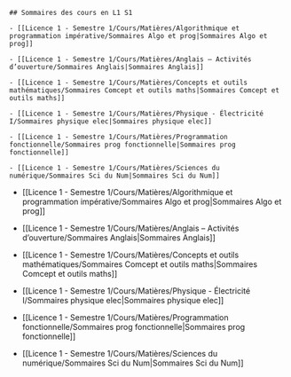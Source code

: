 
```ad-note
## Sommaires des cours en L1 S1

- [[Licence 1 - Semestre 1/Cours/Matières/Algorithmique et programmation impérative/Sommaires Algo et prog|Sommaires Algo et prog]]

- [[Licence 1 - Semestre 1/Cours/Matières/Anglais – Activités d’ouverture/Sommaires Anglais|Sommaires Anglais]]

- [[Licence 1 - Semestre 1/Cours/Matières/Concepts et outils mathématiques/Sommaires Comcept et outils maths|Sommaires Comcept et outils maths]]

- [[Licence 1 - Semestre 1/Cours/Matières/Physique - Électricité I/Sommaires physique elec|Sommaires physique elec]]

- [[Licence 1 - Semestre 1/Cours/Matières/Programmation fonctionnelle/Sommaires prog fonctionnelle|Sommaires prog fonctionnelle]]

- [[Licence 1 - Semestre 1/Cours/Matières/Sciences du numérique/Sommaires Sci du Num|Sommaires Sci du Num]]
```

- [[Licence 1 - Semestre 1/Cours/Matières/Algorithmique et programmation impérative/Sommaires Algo et prog|Sommaires Algo et prog]]

- [[Licence 1 - Semestre 1/Cours/Matières/Anglais – Activités d’ouverture/Sommaires Anglais|Sommaires Anglais]]

- [[Licence 1 - Semestre 1/Cours/Matières/Concepts et outils mathématiques/Sommaires Comcept et outils maths|Sommaires Comcept et outils maths]]

- [[Licence 1 - Semestre 1/Cours/Matières/Physique - Électricité I/Sommaires physique elec|Sommaires physique elec]]

- [[Licence 1 - Semestre 1/Cours/Matières/Programmation fonctionnelle/Sommaires prog fonctionnelle|Sommaires prog fonctionnelle]]

- [[Licence 1 - Semestre 1/Cours/Matières/Sciences du numérique/Sommaires Sci du Num|Sommaires Sci du Num]]